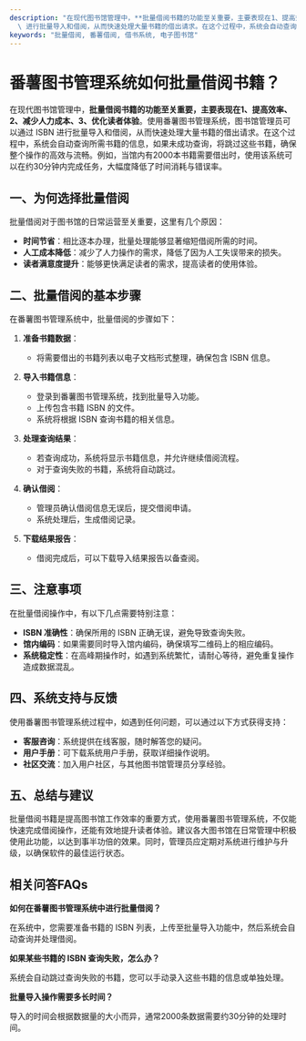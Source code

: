 ```yaml
---
description: "在现代图书馆管理中，**批量借阅书籍的功能至关重要，主要表现在1、提高效率、2、减少人力成本、3、优化读者体验**。使用番薯图书管理系统，图书馆管理员可以通过 ISBN\
  \ 进行批量导入和借阅，从而快速处理大量书籍的借出请求。在这个过程中，系统会自动查询所需书籍的信息，如果未成功查询，将跳过这些书籍，确保整个操作的高效与流畅。例如，当馆内有2000本书籍需要借出时，使用该系统可以在约30分钟内完成任务，大幅度降低了时间消耗与错误率。"
keywords: "批量借阅, 番薯借阅, 借书系统, 电子图书馆"
---
```

# 番薯图书管理系统如何批量借阅书籍？

在现代图书馆管理中，**批量借阅书籍的功能至关重要，主要表现在1、提高效率、2、减少人力成本、3、优化读者体验**。使用番薯图书管理系统，图书馆管理员可以通过 ISBN 进行批量导入和借阅，从而快速处理大量书籍的借出请求。在这个过程中，系统会自动查询所需书籍的信息，如果未成功查询，将跳过这些书籍，确保整个操作的高效与流畅。例如，当馆内有2000本书籍需要借出时，使用该系统可以在约30分钟内完成任务，大幅度降低了时间消耗与错误率。

## 一、为何选择批量借阅

批量借阅对于图书馆的日常运营至关重要，这里有几个原因：

- **时间节省**：相比逐本办理，批量处理能够显著缩短借阅所需的时间。
- **人工成本降低**：减少了人力操作的需求，降低了因为人工失误带来的损失。
- **读者满意度提升**：能够更快满足读者的需求，提高读者的使用体验。

## 二、批量借阅的基本步骤

在番薯图书管理系统中，批量借阅的步骤如下：

1. **准备书籍数据**：
   - 将需要借出的书籍列表以电子文档形式整理，确保包含 ISBN 信息。
  
2. **导入书籍信息**：
   - 登录到番薯图书管理系统，找到批量导入功能。
   - 上传包含书籍 ISBN 的文件。
   - 系统将根据 ISBN 查询书籍的相关信息。

3. **处理查询结果**：
   - 若查询成功，系统将显示书籍信息，并允许继续借阅流程。
   - 对于查询失败的书籍，系统将自动跳过。

4. **确认借阅**：
   - 管理员确认借阅信息无误后，提交借阅申请。
   - 系统处理后，生成借阅记录。

5. **下载结果报告**：
   - 借阅完成后，可以下载导入结果报告以备查阅。

## 三、注意事项

在批量借阅操作中，有以下几点需要特别注意：

- **ISBN 准确性**：确保所用的 ISBN 正确无误，避免导致查询失败。
- **馆内编码**：如果需要同时导入馆内编码，确保填写二维码上的相应编码。
- **系统稳定性**：在高峰期操作时，如遇到系统繁忙，请耐心等待，避免重复操作造成数据混乱。

## 四、系统支持与反馈

使用番薯图书管理系统过程中，如遇到任何问题，可以通过以下方式获得支持：

- **客服咨询**：系统提供在线客服，随时解答您的疑问。
- **用户手册**：可下载系统用户手册，获取详细操作说明。
- **社区交流**：加入用户社区，与其他图书馆管理员分享经验。

## 五、总结与建议

批量借阅书籍是提高图书馆工作效率的重要方式，使用番薯图书管理系统，不仅能快速完成借阅操作，还能有效地提升读者体验。建议各大图书馆在日常管理中积极使用此功能，以达到事半功倍的效果。同时，管理员应定期对系统进行维护与升级，以确保软件的最佳运行状态。

## 相关问答FAQs

**如何在番薯图书管理系统中进行批量借阅？**

在系统中，您需要准备书籍的 ISBN 列表，上传至批量导入功能中，然后系统会自动查询并处理借阅。

**如果某些书籍的 ISBN 查询失败，怎么办？**

系统会自动跳过查询失败的书籍，您可以手动录入这些书籍的信息或单独处理。

**批量导入操作需要多长时间？**

导入的时间会根据数据量的大小而异，通常2000条数据需要约30分钟的处理时间。
